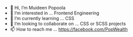 - 👋 Hi, I’m Muideen Popoola
- 👀 I’m interested in ... Frontend Engineering
- 🌱 I’m currently learning ... CSS
- 💞️ I’m looking to collaborate on ... CSS or SCSS projects
- 📫 How to reach me ... https://facebook.com/PopWealth

<!---
PopWealth/PopWealth is a ✨ special ✨ repository because its `README.md` (this file) appears on your GitHub profile.
You can click the Preview link to take a look at your changes.
--->
